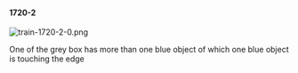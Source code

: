 #### 1720-2
![train-1720-2-0.png](https://github.com/lil-lab/nlvr/raw/master/nlvr/train/images/16/train-1720-2-0.png "train-1720-2-0.png")

One of the grey box has more than one blue object of which one blue object is touching the edge